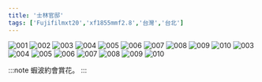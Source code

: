```yaml
---
title: '士林官邸'
tags: ['Fujifilmxt20','xf1855mmf2.8','台灣','台北']
---
```

![001](./img/instagram_output/202502/014.webp)
![002](./img/instagram_output/202502/009.webp)
![003](./img/instagram_output/202502/008.webp)
![004](./img/instagram_output/202502/007.webp)
![005](./img/instagram_output/202502/006.webp)
![006](./img/instagram_output/202502/005.webp)
![007](./img/instagram_output/202502/004.webp)
![008](./img/instagram_output/202502/003.webp)
![009](./img/instagram_output/202502/002.webp)
![010](./img/instagram_output/202502/001.webp)
![003](./img/instagram_output/202502/011.webp)
![004](./img/instagram_output/202502/012.webp)
![005](./img/instagram_output/202502/013.webp)
![006](./img/instagram_output/202502/010.webp)
![007](./img/instagram_output/202502/015.webp)
![008](./img/instagram_output/202502/017.webp)
![009](./img/instagram_output/202502/016.webp)
![010](./img/instagram_output/202502/018.webp)

:::note 
蝦波約會賞花。
:::